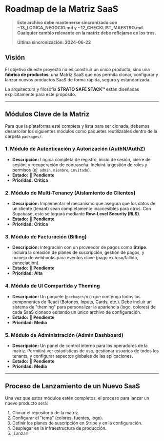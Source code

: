 # Roadmap de la Matriz SaaS

> **Este archivo debe mantenerse sincronizado con ~13_LOGICA_NEGOCIO.md y ~12_CHECKLIST_MAESTRO.md. Cualquier cambio relevante en la matriz debe reflejarse en los tres.**
> 
> **Última sincronización: 2024-06-22**

## Visión

El objetivo de este proyecto no es construir un único producto, sino una **fábrica de productos**: una Matriz SaaS que nos permita clonar, configurar y lanzar nuevos productos SaaS de forma rápida, segura y estandarizada.

La arquitectura y filosofía **STRATO SAFE STACK™** están diseñadas explícitamente para este propósito.

---

## Módulos Clave de la Matriz

Para que la plataforma esté completa y lista para ser clonada, debemos desarrollar los siguientes módulos como paquetes reutilizables dentro de la carpeta `packages/`.

### 1. Módulo de Autenticación y Autorización (AuthN/AuthZ)
- **Descripción:** Lógica completa de registro, inicio de sesión, cierre de sesión, y recuperación de contraseña. Incluirá la gestión de roles y permisos (ej: `admin`, `miembro`, `invitado`).
- **Estado:** 🚧 **Pendiente**
- **Prioridad:** **Crítica**

### 2. Módulo de Multi-Tenancy (Aislamiento de Clientes)
- **Descripción:** Implementar el mecanismo que asegura que los datos de un cliente (tenant) sean completamente inaccesibles para otros. Con Supabase, esto se logrará mediante **Row-Level Security (RLS)**.
- **Estado:** 🚧 **Pendiente**
- **Prioridad:** **Crítica**

### 3. Módulo de Facturación (Billing)
- **Descripción:** Integración con un proveedor de pagos como **Stripe**. Incluirá la creación de planes de suscripción, gestión de pagos, y manejo de webhooks para eventos clave (pago exitoso/fallido, cancelación).
- **Estado:** 🚧 **Pendiente**
- **Prioridad:** **Alta**

### 4. Módulo de UI Compartida y Theming
- **Descripción:** Un paquete (`packages/ui`) que contenga todos los componentes de React (Botones, Inputs, Cards, etc.). Debe incluir un sistema de "theming" para personalizar la apariencia (logo, colores) de cada SaaS clonado editando un único archivo de configuración.
- **Estado:** 🚧 **Pendiente**
- **Prioridad:** **Media**

### 5. Módulo de Administración (Admin Dashboard)
- **Descripción:** Un panel de control interno para los operadores de la matriz. Permitirá ver estadísticas de uso, gestionar usuarios de todos los tenants, y configurar aspectos globales de las aplicaciones.
- **Estado:** 🚧 **Pendiente**
- **Prioridad:** **Media**

---

## Proceso de Lanzamiento de un Nuevo SaaS

Una vez que estos módulos estén completos, el proceso para lanzar un nuevo producto será:

1.  Clonar el repositorio de la matriz.
2.  Configurar el "tema" (colores, fuentes, logo).
3.  Definir los planes de suscripción en Stripe y en la configuración.
4.  Desplegar en la infraestructura de producción.
5.  ¡Lanzar! 